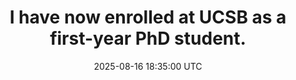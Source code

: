 ---
title: "I have now enrolled at UCSB as a first-year PhD student."
date: 2025-08-16 18:35:00 UTC
---
